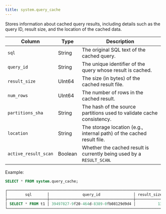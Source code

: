 ```yaml
---
title: system.query_cache
---
```


Stores information about cached query results, including details such as the query ID, result size, and the location of the cached data.

| Column               | Type    | Description                                                           |
|----------------------|---------|-----------------------------------------------------------------------|
| `sql`                | String  | The original SQL text of the cached query.                            |
| `query_id`           | String  | The unique identifier of the query whose result is cached.            |
| `result_size`        | UInt64  | The size (in bytes) of the cached result file.                        |
| `num_rows`           | UInt64  | The number of rows in the cached result.                              |
| `partitions_sha`     | String  | The hash of the source partitions used to validate cache consistency. |
| `location`           | String  | The storage location (e.g., internal path) of the cached result file. |
| `active_result_scan` | Boolean | Whether the cached result is currently being used by a `RESULT_SCAN`. |

Example:

```sql
SELECT * FROM system.query_cache;

┌────────────────────────────────────────────────────────────────────────────────────────────────────────────────────────────────────────────────────────────────────────────────────────────────────────────────────────────────────────────────────────────────────────────────────────────────────┐
│        sql       │               query_id               │ result_size │ num_rows │                          partitions_sha                          │                                                         location                                                        │ active_result_scan │
├──────────────────┼──────────────────────────────────────┼─────────────┼──────────┼──────────────────────────────────────────────────────────────────┼─────────────────────────────────────────────────────────────────────────────────────────────────────────────────────────┼────────────────────┤
│ SELECT * FROM t1 │ 39497827-9f20-464d-8389-0fb08129d9d4 │          13 │        3 │ 0756b2601aec1bccd8cc4b31f15692a993609364eead4595555933f2ec5f4f0d │ _result_cache/60050f5b0dc42f13b9803380b8dd576e582c66fcac68db0cdd1af915db166843/7468ce283bf9487fbc039b76c93047c1.parquet │ false              │
└────────────────────────────────────────────────────────────────────────────────────────────────────────────────────────────────────────────────────────────────────────────────────────────────────────────────────────────────────────────────────────────────────────────────────────────────────┘
```